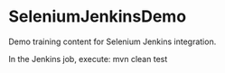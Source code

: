 # SeleniumJenkinsDemo
Demo training content for Selenium Jenkins integration.

In the Jenkins job, execute: mvn clean test
